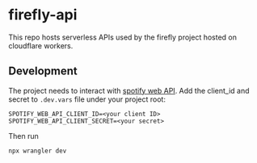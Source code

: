 # firefly-api

This repo hosts serverless APIs used by the firefly project hosted on cloudflare workers.

## Development

The project needs to interact with [spotify web API](https://developer.spotify.com/documentation/web-api). Add the client_id and secret to `.dev.vars` file under your project root:

```
SPOTIFY_WEB_API_CLIENT_ID=<your client ID>
SPOTIFY_WEB_API_CLIENT_SECRET=<your secret>
```

Then run
```
npx wrangler dev
```
